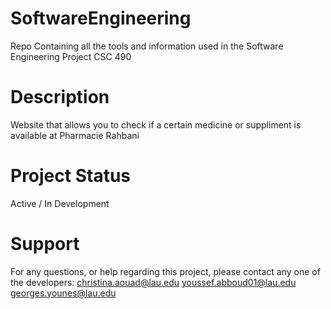 # SoftwareEngineering
Repo Containing all the tools and information used in the Software Engineering Project
CSC 490
# Description
Website that allows you to check if a certain medicine or suppliment is available at Pharmacie Rahbani
# Project Status
Active / In Development
# Support
For any questions, or help regarding this project, please contact any one of the developers:
christina.aouad@lau.edu
youssef.abboud01@lau.edu
georges.younes@lau.edu
# 
